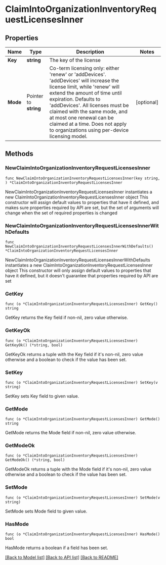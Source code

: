 # ClaimIntoOrganizationInventoryRequestLicensesInner

## Properties

Name | Type | Description | Notes
------------ | ------------- | ------------- | -------------
**Key** | **string** | The key of the license | 
**Mode** | Pointer to **string** | Co-term licensing only: either &#39;renew&#39; or &#39;addDevices&#39;. &#39;addDevices&#39; will increase the license limit, while &#39;renew&#39; will extend the amount of time until expiration. Defaults to &#39;addDevices&#39;. All licenses must be claimed with the same mode, and at most one renewal can be claimed at a time. Does not apply to organizations using per-device licensing model. | [optional] 

## Methods

### NewClaimIntoOrganizationInventoryRequestLicensesInner

`func NewClaimIntoOrganizationInventoryRequestLicensesInner(key string, ) *ClaimIntoOrganizationInventoryRequestLicensesInner`

NewClaimIntoOrganizationInventoryRequestLicensesInner instantiates a new ClaimIntoOrganizationInventoryRequestLicensesInner object
This constructor will assign default values to properties that have it defined,
and makes sure properties required by API are set, but the set of arguments
will change when the set of required properties is changed

### NewClaimIntoOrganizationInventoryRequestLicensesInnerWithDefaults

`func NewClaimIntoOrganizationInventoryRequestLicensesInnerWithDefaults() *ClaimIntoOrganizationInventoryRequestLicensesInner`

NewClaimIntoOrganizationInventoryRequestLicensesInnerWithDefaults instantiates a new ClaimIntoOrganizationInventoryRequestLicensesInner object
This constructor will only assign default values to properties that have it defined,
but it doesn't guarantee that properties required by API are set

### GetKey

`func (o *ClaimIntoOrganizationInventoryRequestLicensesInner) GetKey() string`

GetKey returns the Key field if non-nil, zero value otherwise.

### GetKeyOk

`func (o *ClaimIntoOrganizationInventoryRequestLicensesInner) GetKeyOk() (*string, bool)`

GetKeyOk returns a tuple with the Key field if it's non-nil, zero value otherwise
and a boolean to check if the value has been set.

### SetKey

`func (o *ClaimIntoOrganizationInventoryRequestLicensesInner) SetKey(v string)`

SetKey sets Key field to given value.


### GetMode

`func (o *ClaimIntoOrganizationInventoryRequestLicensesInner) GetMode() string`

GetMode returns the Mode field if non-nil, zero value otherwise.

### GetModeOk

`func (o *ClaimIntoOrganizationInventoryRequestLicensesInner) GetModeOk() (*string, bool)`

GetModeOk returns a tuple with the Mode field if it's non-nil, zero value otherwise
and a boolean to check if the value has been set.

### SetMode

`func (o *ClaimIntoOrganizationInventoryRequestLicensesInner) SetMode(v string)`

SetMode sets Mode field to given value.

### HasMode

`func (o *ClaimIntoOrganizationInventoryRequestLicensesInner) HasMode() bool`

HasMode returns a boolean if a field has been set.


[[Back to Model list]](../README.md#documentation-for-models) [[Back to API list]](../README.md#documentation-for-api-endpoints) [[Back to README]](../README.md)


